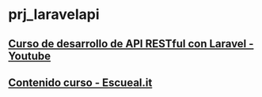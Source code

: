 # prj_laravelapi

## [Curso de desarrollo de API RESTful con Laravel - Youtube](https://www.youtube.com/watch?v=8Ren77hsZUo&index=1&list=PLIcuwIrm4rKcyfsOnnjqfXoa9rulZ9LgY)

## [Contenido curso - Escueal.it](https://escuela.it/cursos/curso-de-desarrollo-de-api-restful-con-laravel#content)